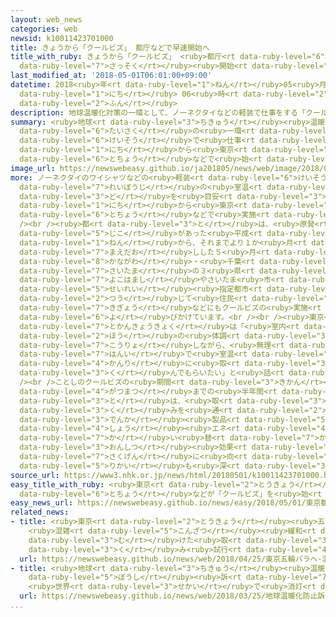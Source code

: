 ```yaml
---
layout: web_news
categories: web
newsid: k10011423701000
title: きょうから「クールビズ」 都庁などで早速開始へ
title_with_ruby: きょうから「クールビズ」 <ruby>都庁<rt data-ruby-level="6">とちょう</rt></ruby>などで<ruby>早速<rt
  data-ruby-level="7">さっそく</rt></ruby><ruby>開始<rt data-ruby-level="3">かいし</rt></ruby>へ
last_modified_at: '2018-05-01T06:01:00+09:00'
datetime: 2018<ruby>年<rt data-ruby-level="1">ねん</rt></ruby>05<ruby>月<rt data-ruby-level="1">がつ</rt></ruby>01<ruby>日<rt
  data-ruby-level="1">にち</rt></ruby> 06<ruby>時<rt data-ruby-level="2">じ</rt></ruby>01<ruby>分<rt
  data-ruby-level="2">ふん</rt></ruby>
description: 地球温暖化対策の一環として、ノーネクタイなどの軽装で仕事をする「クールビズ」が１日から東京都庁などで始まります。
summary: <ruby>地球<rt data-ruby-level="3">ちきゅう</rt></ruby><ruby>温暖化<rt data-ruby-level="6">おんだんか</rt></ruby><ruby>対策<rt
  data-ruby-level="6">たいさく</rt></ruby>の<ruby>一環<rt data-ruby-level="7">いっかん</rt></ruby>として、ノーネクタイなどの<ruby>軽装<rt
  data-ruby-level="6">けいそう</rt></ruby>で<ruby>仕事<rt data-ruby-level="3">しごと</rt></ruby>をする「クールビズ」が１<ruby>日<rt
  data-ruby-level="1">にち</rt></ruby>から<ruby>東京<rt data-ruby-level="2">とうきょう</rt></ruby><ruby>都庁<rt
  data-ruby-level="6">とちょう</rt></ruby>などで<ruby>始<rt data-ruby-level="3">はじ</rt></ruby>まります。
image_url: https://newswebeasy.github.io/ja201805/news/web/image/2018/05/01/K10011423701_1805010016_1805010601_01_02.jpg
more: ノーネクタイのワイシャツなどの<ruby>軽装<rt data-ruby-level="6">けいそう</rt></ruby>で<ruby>過<rt data-ruby-level="5">す</rt></ruby>ごし、<ruby>冷房時<rt
  data-ruby-level="7">れいぼうじ</rt></ruby>の<ruby>室温<rt data-ruby-level="3">しつおん</rt></ruby>を２８<ruby>度<rt
  data-ruby-level="3">ど</rt></ruby>を<ruby>目安<rt data-ruby-level="3">めやす</rt></ruby>にする「クールビズ」は、１<ruby>日<rt
  data-ruby-level="1">にち</rt></ruby>から<ruby>東京<rt data-ruby-level="2">とうきょう</rt></ruby><ruby>都庁<rt
  data-ruby-level="6">とちょう</rt></ruby>などで<ruby>実施<rt data-ruby-level="7">じっし</rt></ruby>されます。<br
  /><br /><ruby>都<rt data-ruby-level="3">と</rt></ruby>は、<ruby>原発<rt data-ruby-level="3">げんぱつ</rt></ruby><ruby>事故<rt
  data-ruby-level="5">じこ</rt></ruby>があった<ruby>平成<rt data-ruby-level="4">へいせい</rt></ruby>２３<ruby>年<rt
  data-ruby-level="1">ねん</rt></ruby>から、それまでより１か<ruby>月<rt data-ruby-level="1">げつ</rt></ruby><ruby>前倒<rt
  data-ruby-level="7">まえだお</rt></ruby>しした５<ruby>月<rt data-ruby-level="1">がつ</rt></ruby>からクールビズをスタートさせていて、<ruby>神奈川<rt
  data-ruby-level="8">かながわ</rt></ruby>・<ruby>千葉<rt data-ruby-level="3">ちば</rt></ruby>・<ruby>埼玉<rt
  data-ruby-level="7">さいたま</rt></ruby>の３<ruby>県<rt data-ruby-level="3">けん</rt></ruby>と<ruby>横浜市<rt
  data-ruby-level="7">よこはまし</rt></ruby>やさいたま<ruby>市<rt data-ruby-level="2">し</rt></ruby>などの<ruby>政令<rt
  data-ruby-level="5">せいれい</rt></ruby><ruby>指定都市<rt data-ruby-level="3">していとし</rt></ruby>とともに、チラシやポスターを<ruby>通<rt
  data-ruby-level="2">つう</rt></ruby>じて<ruby>住民<rt data-ruby-level="4">じゅうみん</rt></ruby>や<ruby>企業<rt
  data-ruby-level="7">きぎょう</rt></ruby>などにもクールビズの<ruby>実施<rt data-ruby-level="7">じっし</rt></ruby>を<ruby>呼<rt
  data-ruby-level="6">よ</rt></ruby>びかけています。<br /><br /><ruby>東京<rt data-ruby-level="2">とうきょう</rt></ruby><ruby>都環境局<rt
  data-ruby-level="7">とかんきょうきょく</rt></ruby>は「<ruby>室内<rt data-ruby-level="2">しつない</rt></ruby>にいる<ruby>方<rt
  data-ruby-level="2">ほう</rt></ruby>の<ruby>体調<rt data-ruby-level="3">たいちょう</rt></ruby>などを<ruby>考慮<rt
  data-ruby-level="7">こうりょ</rt></ruby>しながら、<ruby>無理<rt data-ruby-level="4">むり</rt></ruby>のない<ruby>範囲<rt
  data-ruby-level="7">はんい</rt></ruby>で<ruby>室温<rt data-ruby-level="3">しつおん</rt></ruby>の<ruby>管理<rt
  data-ruby-level="4">かんり</rt></ruby>に<ruby>取<rt data-ruby-level="3">と</rt></ruby>り<ruby>組<rt
  data-ruby-level="3">く</rt></ruby>んでもらいたい」と<ruby>話<rt data-ruby-level="2">はな</rt></ruby>しています。<br
  /><br />ことしのクールビズの<ruby>期間<rt data-ruby-level="3">きかん</rt></ruby>は１０<ruby>月末<rt
  data-ruby-level="4">がつまつ</rt></ruby>までの<ruby>半年間<rt data-ruby-level="2">はんとしかん</rt></ruby>で、<ruby>都<rt
  data-ruby-level="3">と</rt></ruby>は、<ruby>取<rt data-ruby-level="3">と</rt></ruby>り<ruby>組<rt
  data-ruby-level="3">く</rt></ruby>みを<ruby>通<rt data-ruby-level="2">つう</rt></ruby>じて、<ruby>電化<rt
  data-ruby-level="3">でんか</rt></ruby><ruby>製品<rt data-ruby-level="5">せいひん</rt></ruby>を<ruby>省<rt
  data-ruby-level="4">しょう</rt></ruby><ruby>エネ<rt data-ruby-level="4">えね</rt></ruby>タイプに<ruby>買<rt
  data-ruby-level="7">か</rt></ruby>い<ruby>替<rt data-ruby-level="7">か</rt></ruby>えることなど、<ruby>温室<rt
  data-ruby-level="3">おんしつ</rt></ruby><ruby>効果<rt data-ruby-level="5">こうか</rt></ruby>ガスの<ruby>削減<rt
  data-ruby-level="7">さくげん</rt></ruby>に<ruby>向<rt data-ruby-level="3">む</rt></ruby>けた<ruby>理解<rt
  data-ruby-level="5">りかい</rt></ruby>も<ruby>深<rt data-ruby-level="3">ふか</rt></ruby>めたいとしています。
source_url: https://www3.nhk.or.jp/news/html/20180501/k10011423701000.html
easy_title_with_ruby: <ruby>東京<rt data-ruby-level="2">とうきょう</rt></ruby><ruby>都庁<rt
  data-ruby-level="6">とちょう</rt></ruby>などが「クールビズ」を<ruby>始<rt data-ruby-level="3">はじ</rt></ruby>める
easy_news_url: https://newswebeasy.github.io/news/easy/2018/05/01/東京都庁などがクールビズを始める
related_news:
- title: <ruby>東京<rt data-ruby-level="2">とうきょう</rt></ruby><ruby>五輪<rt data-ruby-level="4">ごりん</rt></ruby>・パラへ
    <ruby>混雑<rt data-ruby-level="5">こんざつ</rt></ruby><ruby>緩和<rt data-ruby-level="7">かんわ</rt></ruby>に<ruby>向<rt
    data-ruby-level="3">む</rt></ruby>けた<ruby>取<rt data-ruby-level="3">と</rt></ruby>り<ruby>組<rt
    data-ruby-level="3">く</rt></ruby>み<ruby>試行<rt data-ruby-level="4">しこう</rt></ruby>
  url: https://newswebeasy.github.io/news/web/2018/04/25/東京五輪パラへ-混雑緩和に向けた取り組み試行
- title: <ruby>地球<rt data-ruby-level="3">ちきゅう</rt></ruby><ruby>温暖化<rt data-ruby-level="6">おんだんか</rt></ruby><ruby>防止<rt
    data-ruby-level="5">ぼうし</rt></ruby><ruby>訴<rt data-ruby-level="7">うった</rt></ruby>え
    <ruby>世界<rt data-ruby-level="3">せかい</rt></ruby>で<ruby>消灯<rt data-ruby-level="4">しょうとう</rt></ruby>イベント
  url: https://newswebeasy.github.io/news/web/2018/03/25/地球温暖化防止訴え-世界で消灯イベント
...
```

